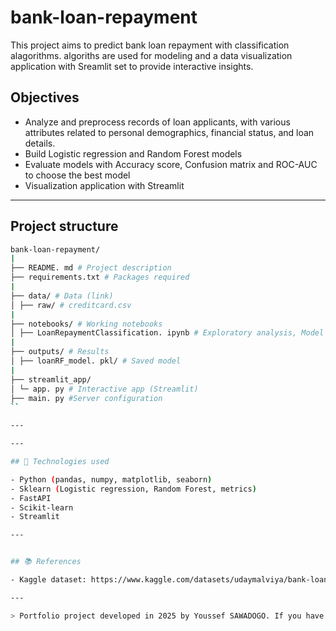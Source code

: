 # bank-loan-repayment
This project aims to predict bank loan repayment with classification alagorithms. 
 algoriths are used for modeling and a data visualization application with Sreamlit set to provide interactive insights.
## Objectives

- Analyze and preprocess records of loan applicants, with various attributes related to personal demographics, financial status, and loan details.
- Build Logistic regression and Random Forest models
- Evaluate models with Accuracy score, Confusion matrix and ROC-AUC to choose the best model
- Visualization application with Streamlit

---

## Project structure

```bash
bank-loan-repayment/
|
├── README. md # Project description
├── requirements.txt # Packages required
|
├── data/ # Data (link)
│ ├── raw/ # creditcard.csv
|
├── notebooks/ # Working notebooks
│ ├── LoanRepaymentClassification. ipynb # Exploratory analysis, Model training, Evaluation and visualizations
|
├── outputs/ # Results
│ ├── loanRF_model. pkl/ # Saved model
|
├── streamlit_app/ 
│ └─ app. py # Interactive app (Streamlit)
├── main. py #Server configuration 
``

---

---

## 🔖 Technologies used

- Python (pandas, numpy, matplotlib, seaborn)
- Sklearn (Logistic regression, Random Forest, metrics)
- FastAPI
- Scikit-learn
- Streamlit

---


## 📚 References

- Kaggle dataset: https://www.kaggle.com/datasets/udaymalviya/bank-loan-data

---

> Portfolio project developed in 2025 by Youssef SAWADOGO. If you have any questions, please contact me via wyoussef.sawadogo@gmail.com.
